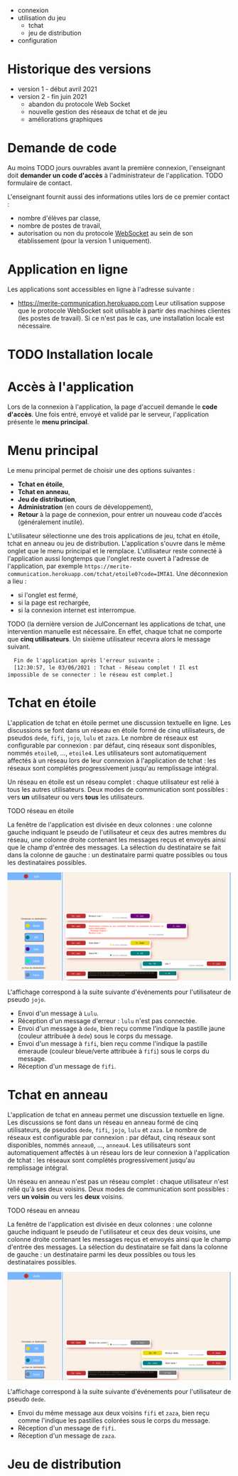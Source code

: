 - connexion
- utilisation du jeu
  - tchat
  - jeu de distribution
- configuration

# Historique des versions

- version 1 - début avril 2021 
- version 2 - fin juin 2021
  - abandon du protocole Web Socket
  - nouvelle gestion des réseaux de tchat et de jeu
  - améliorations graphiques
  
# Demande de code

Au moins TODO jours ouvrables avant la première connexion, l'enseignant doit **demander un code d'accès** à l'administrateur de l'application. TODO formulaire de contact.

L'enseignant fournit aussi des informations utiles lors de ce premier contact : 
- nombre d'élèves par classe,
- nombre de postes de travail,
- autorisation ou non du protocole [WebSocket](https://fr.wikipedia.org/wiki/WebSocket) au sein de son établissement (pour la version 1 uniquement).

# Application en ligne

Les applications sont accessibles en ligne à l'adresse suivante :
- https://merite-communication.herokuapp.com
Leur utilisation suppose que le protocole WebSocket soit utilisable à partir des machines clientes (les postes de travail). Si ce n'est pas le cas, une installation locale est nécessaire.  

# TODO Installation locale

# Accès à l'application

Lors de la connexion à l'application, la page d'accueil demande le **code d'accès**. Une fois entré, envoyé et validé par le serveur, l'application présente le **menu principal**. 

# Menu principal

Le menu principal permet de choisir une des options suivantes :
- **Tchat en étoile**,
- **Tchat en anneau**,
- **Jeu de distribution**,
- **Administration** (en cours de développement),
- **Retour** à la page de connexion, pour entrer un nouveau code d'accès (généralement inutile).

L'utilisateur sélectionne une des trois applications de jeu, tchat en étoile, tchat en anneau ou jeu de distribution. L'application s'ouvre dans le même onglet que le menu principal et le remplace. L'utilisateur reste connecté à l'application aussi longtemps que l'onglet reste ouvert à l'adresse de l'application, par exemple `https://merite-communication.herokuapp.com/tchat/etoile0?code=IMTA1`. Une déconnexion a lieu :
- si l'onglet est fermé,
- si la page est rechargée,
- si la connexion internet est interrompue.

TODO (la dernière version de JulConcernant les applications de tchat, une intervention manuelle est nécessaire. En effet, chaque tchat ne comporte que **cinq utilisateurs**. Un sixième utilisateur recevra alors le message suivant.
```
  Fin de l'application après l'erreur suivante :
  [12:30:57, le 03/06/2021 : Tchat - Réseau complet ! Il est impossible de se connecter : le réseau est complet.]
```


# Tchat en étoile

L'application de tchat en étoile permet une discussion textuelle en ligne. Les discussions se font dans un réseau en étoile formé de cinq utilisateurs, de pseudos `dede`, ```fifi```, `jojo`, `lulu` et `zaza`. Le nombre de réseaux est configurable par connexion : par défaut, cinq réseaux sont disponibles, nommés `etoile0`, ..., `etoile4`. Les utilisateurs sont automatiquement affectés à un réseau lors de leur connexion à l'application de tchat : les réseaux sont complétés progressivement jusqu'au remplissage intégral.

Un réseau en étoile est un réseau complet : chaque utilisateur est relié à tous les autres utilisateurs. Deux modes de communication sont possibles : vers **un** utilisateur ou vers **tous** les utilisateurs.

TODO réseau en étoile

La fenêtre de l'application est divisée en deux colonnes : une colonne gauche indiquant le pseudo de l'utilisateur et ceux des autres membres du réseau, une colonne droite contenant les messages reçus et envoyés ainsi que le champ d'entrée des messages. La sélection du destinataire se fait dans la colonne de gauche : un destinataire parmi quatre possibles ou tous les destinataires possibles. 

![Tchat en étoile](./tchatEtoile1.png "Utilisateur jojo du tchat en étoile")

L'affichage correspond à la suite suivante d'événements pour l'utilisateur de pseudo `jojo`.
- Envoi d'un message à `Lulu`. 
- Réception d'un message d'erreur : `lulu` n'est pas connectée.
- Envoi d'un message à `dede`, bien reçu comme l'indique la pastille jaune (couleur attribuée à `dede`) sous le corps du message.
- Envoi d'un message à `fifi`, bien reçu comme l'indique la pastille émeraude (couleur bleue/verte attribuée à `fifi`) sous le corps du message.
- Réception d'un message de `fifi`.

# Tchat en anneau

L'application de tchat en anneau permet une discussion textuelle en ligne. Les discussions se font dans un réseau en anneau formé de cinq utilisateurs, de pseudos `dede`, ```fifi```, `jojo`, `lulu` et `zaza`. Le nombre de réseaux est configurable par connexion : par défaut, cinq réseaux sont disponibles, nommés `anneau0`, ..., `anneau4`. Les utilisateurs sont automatiquement affectés à un réseau lors de leur connexion à l'application de tchat : les réseaux sont complétés progressivement jusqu'au remplissage intégral.

Un réseau en anneau n'est pas un réseau complet : chaque utilisateur n'est relié qu'à ses deux voisins. Deux modes de communication sont possibles : vers **un voisin** ou vers les **deux** voisins.

TODO réseau en anneau
 
La fenêtre de l'application est divisée en deux colonnes : une colonne gauche indiquant le pseudo de l'utilisateur et ceux des deux voisins, une colonne droite contenant les messages reçus et envoyés ainsi que le champ d'entrée des messages. La sélection du destinataire se fait dans la colonne de gauche : un destinataire parmi les deux possibles ou tous les destinataires possibles. 

![Tchat en anneau](./tchatAnneau1.png "Utilisateur jojo du tchat en anneau")

L'affichage correspond à la suite suivante d'événements pour l'utilisateur de pseudo `dede`.
- Envoi du même message aux deux voisins `fifi` et `zaza`, bien reçu comme l'indique les pastilles colorées sous le corps du message. 
- Réception d'un message de `fifi`.
- Réception d'un message de `zaza`.

# Jeu de distribution

